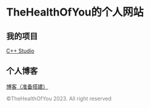 # TheHealthOfYou的个人网站
## 我的项目
<a href="./C++ Studio/index.html">C++ Studio</a><br/>
## 个人博客
<a href="./blog/index.html">博客（准备搭建）</a>
<p style="color:grey;">©TheHealthOfYou 2023. All right reserved</p>
